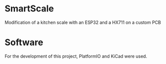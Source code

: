 # SmartScale
Modification of a kitchen scale with an ESP32 and a HX711 on a custom PCB

# Software
For the development of this project, PlatformIO and KiCad were used.